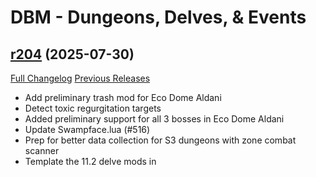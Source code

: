 # DBM - Dungeons, Delves, & Events

## [r204](https://github.com/DeadlyBossMods/DBM-Dungeons/tree/r204) (2025-07-30)
[Full Changelog](https://github.com/DeadlyBossMods/DBM-Dungeons/compare/r203...r204) [Previous Releases](https://github.com/DeadlyBossMods/DBM-Dungeons/releases)

- Add preliminary trash mod for Eco Dome Aldani  
- Detect toxic regurgitation targets  
- Added preliminary support for all 3 bosses in Eco Dome Aldani  
- Update Swampface.lua (#516)  
- Prep for better data collection for S3 dungeons with zone combat scanner  
- Template the 11.2 delve mods in  
